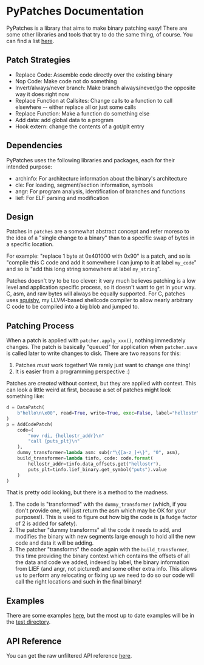 # PyPatches Documentation


PyPatches is a library that aims to make binary patching easy! There are some other
libraries and tools that try to do the same thing, of course. You can find a list
[here](other_tools.md).

## Patch Strategies

- Replace Code: Assemble code directly over the existing binary
- Nop Code: Make code not do something
- Invert/always/never branch: Make branch always/never/go the opposite way it does right now
- Replace Function at Callsites: Change calls to a function to call elsewhere -- either
  replace all or just some calls
- Replace Function: Make a function do something else
- Add data: add global data to a program
- Hook extern: change the contents of a got/plt entry

## Dependencies

PyPatches uses the following libraries and packages, each for their intended purpose:

- archinfo: For architecture information about the binary's architecture
- cle: For loading, segment/section information, symbols
- angr: For program analysis, identification of branches and functions
- lief: For ELF parsing and modification


## Design

Patches in `patches` are a somewhat abstract concept and refer moreso to the idea of
a "single change to a binary" than to a specific swap of bytes in a specific location.

For example: "replace 1 byte at 0x401000 with 0x90" is a patch, and so is "compile this
C code and add it somewhere I can jump to it at label `my_code`" and so is "add this
long string somewhere at label `my_string`".

Patches doesn't try to be too clever: it very much believes patching is a low level and
application specific process, so it doesn't want to get in your way. C, asm, and raw
bytes will always be equally supported. For C, patches uses
[squishy](https://github.com/novafacing/squishy.git), my LLVM-based shellcode compiler
to allow nearly arbitrary C code to be compiled into a big blob and jumped to.

## Patching Process

When a patch is applied with `patcher.apply_xxx()`, nothing immediately changes. The
patch is basically "queued" for application when `patcher.save` is called later to write
changes to disk. There are two reasons for this:

1. Patches *must* work together! We rarely just want to change one thing!
2. It is easier from a programming perspective :)

Patches are *created* without context, but they are applied with context. This can look
a little weird at first, because a set of patches might look something like:

```python
d = DataPatch(
    b"hello\n\x00", read=True, write=True, exec=False, label="hellostr"
)
p = AddCodePatch(
    code=(
        "mov rdi, {hellostr_addr}\n"
        "call {puts_plt}\n"
    ),
    dummy_transformer=lambda asm: sub(r"\{[a-z_]+\}", "0", asm),
    build_transformer=lambda tinfo, code: code.format(
        hellostr_addr=tinfo.data_offsets.get("hellostr"), 
        puts_plt=tinfo.lief_binary.get_symbol("puts").value
    )
)
```

That is pretty odd looking, but there is a method to the madness. 

1. The code is "transformed" with the `dummy_transformer` (which, if you don't provide one, will just
   return the asm which may be OK for your purposes!). This is used to figure out how big
   the code is (a fudge factor of 2 is added for safety). 
2. The patcher "dummy transforms" all the code it needs to add, and modifies the binary
   with new segments large enough to hold all the new code and data it will be adding.
3. The patcher "transforms" the code again with the `build_transformer`, this time
   providing the binary context which contains the offsets of all the data and code
   we added, indexed by label, the binary information from LIEF (and angr, not pictured)
   and some other extra info. This allows us to perform any relocating or fixing up we
   need to do so our code will call the right locations and such in the final binary!


## Examples

There are some examples [here](examples.md), but the most up to date examples will
be in the [test directory](https://github.com/novafacing/patches/tree/main/test).

## API Reference

You can get the raw unfiltered API reference [here](api.md).